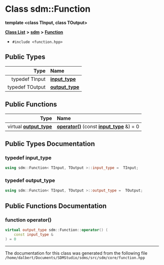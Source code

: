 
<NavBar active_item_id="2"/>

# Class sdm::Function

**template &lt;class TInput, class TOutput&gt;**


[**Class List**](annotated.md) **>** [**sdm**](namespacesdm.md) **>** [**Function**](classsdm_1_1Function.md)





* `#include <function.hpp>`











## Public Types

| Type | Name |
| ---: | :--- |
| typedef TInput | [**input\_type**](classsdm_1_1Function.md#typedef-input-type)  <br> |
| typedef TOutput | [**output\_type**](classsdm_1_1Function.md#typedef-output-type)  <br> |




## Public Functions

| Type | Name |
| ---: | :--- |
| virtual [**output\_type**](classsdm_1_1Function.md#typedef-output-type) | [**operator()**](classsdm_1_1Function.md#function-operator()) (const [**input\_type**](classsdm_1_1Function.md#typedef-input-type) &) = 0<br> |








## Public Types Documentation


### typedef input\_type 


```cpp
using sdm::Function< TInput, TOutput >::input_type =  TInput;
```



### typedef output\_type 


```cpp
using sdm::Function< TInput, TOutput >::output_type =  TOutput;
```


## Public Functions Documentation


### function operator() 


```cpp
virtual output_type sdm::Function::operator() (
    const input_type &
) = 0
```



------------------------------
The documentation for this class was generated from the following file `/home/dalbert/Documents/SDMStudio/sdms/src/sdm/core/function.hpp`
